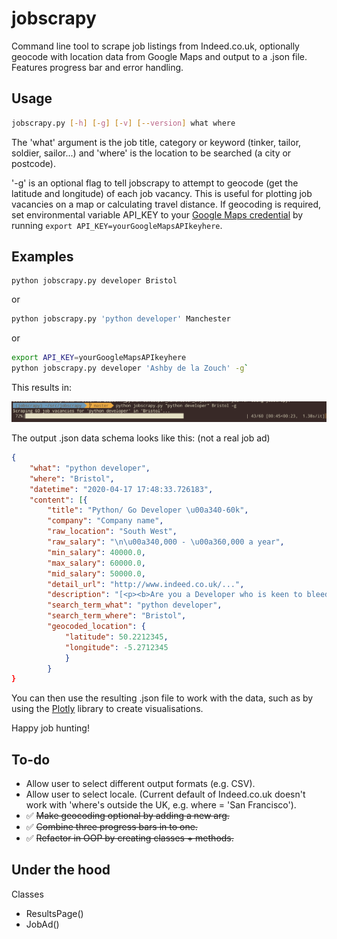 # jobscrapy

Command line tool to scrape job listings from Indeed.co.uk, optionally geocode with location data from Google Maps and output to a .json file. Features progress bar and error handling.

## Usage

```bash
jobscrapy.py [-h] [-g] [-v] [--version] what where
```

The 'what' argument is the job title, category or keyword (tinker, tailor, soldier, sailor...) and 'where' is the location to be searched (a city or postcode).

'-g' is an optional flag to tell jobscrapy to attempt to geocode (get the latitude and longitude) of each job vacancy. This is useful for plotting job vacancies on a map or calculating travel distance. If geocoding is required, set environmental variable API_KEY to your [Google Maps credential](https://cloud.google.com/maps-platform/) by running `export API_KEY=yourGoogleMapsAPIkeyhere`.

## Examples

```
python jobscrapy.py developer Bristol
```

or

```bash
python jobscrapy.py 'python developer' Manchester
```

or

```bash
export API_KEY=yourGoogleMapsAPIkeyhere
python jobscrapy.py developer 'Ashby de la Zouch' -g`
```

This results in:

![Screenshot showing command line use.](https://raw.githubusercontent.com/zackads/jobscrapy/master/static/screenshot1.png)

The output .json data schema looks like this: (not a real job ad)

```json
{
    "what": "python developer",
    "where": "Bristol",
    "datetime": "2020-04-17 17:48:33.726183",
    "content": [{
        "title": "Python/ Go Developer \u00a340-60k",
        "company": "Company name",
        "raw_location": "South West",
        "raw_salary": "\n\u00a340,000 - \u00a360,000 a year",
        "min_salary": 40000.0,
        "max_salary": 60000.0,
        "mid_salary": 50000.0,
        "detail_url": "http://www.indeed.co.uk/...",
        "description": "[<p><b>Are you a Developer who is keen to bleed the edges of your experience?</b></p>, <p>If so, we would love to hear from you! ... ",
        "search_term_what": "python developer",
        "search_term_where": "Bristol",
        "geocoded_location": {
            "latitude": 50.2212345,
            "longitude": -5.2712345
            }
        }
}
```

You can then use the resulting .json file to work with the data, such as by using the [Plotly](https://plotly.com/python/) library to create visualisations.

Happy job hunting!

## To-do

- Allow user to select different output formats (e.g. CSV).
- Allow user to select locale. (Current default of Indeed.co.uk doesn't work with 'where's outside the UK, e.g. where = 'San Francisco').
- ✅ ~~Make geocoding optional by adding a new arg.~~
- ✅ ~~Combine three progress bars in to one.~~
- ✅ ~~Refactor in OOP by creating classes + methods.~~

## Under the hood

Classes

- ResultsPage()
- JobAd()
